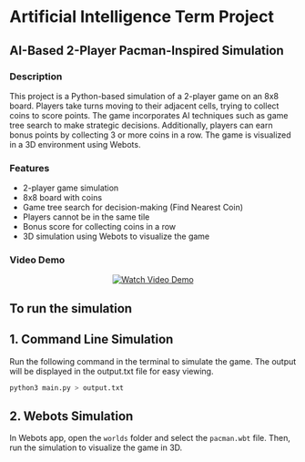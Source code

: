 # Artificial Intelligence Term Project

## AI-Based 2-Player Pacman-Inspired Simulation

### Description

This project is a Python-based simulation of a 2-player game on an 8x8 board. Players take turns moving to their adjacent cells, trying to collect coins to score points. The game incorporates AI techniques such as game tree search to make strategic decisions. Additionally, players can earn bonus points by collecting 3 or more coins in a row. The game is visualized in a 3D environment using Webots.

### Features

-   2-player game simulation
-   8x8 board with coins
-   Game tree search for decision-making (Find Nearest Coin)
-   Players cannot be in the same tile
-   Bonus score for collecting coins in a row
-   3D simulation using Webots to visualize the game

### Video Demo

<center>

[![Watch Video Demo](https://img.youtube.com/vi/nGhL04Zr4N0/0.jpg)](https://www.youtube.com/watch?v=nGhL04Zr4N0)

</center>

## To run the simulation

## 1. Command Line Simulation

Run the following command in the terminal to simulate the game. The output will be displayed in the output.txt file for easy viewing.

```bash
python3 main.py > output.txt
```

## 2. Webots Simulation

In Webots app, open the `worlds` folder and select the `pacman.wbt` file. Then, run the simulation to visualize the game in 3D.
